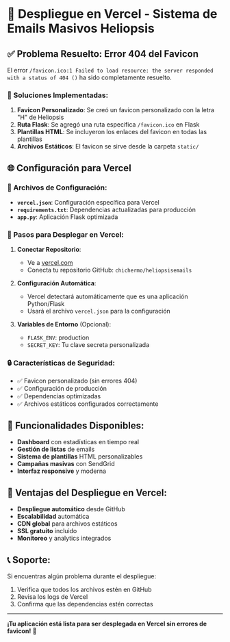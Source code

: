 # 🚀 Despliegue en Vercel - Sistema de Emails Masivos Heliopsis

## ✅ Problema Resuelto: Error 404 del Favicon

El error `/favicon.ico:1 Failed to load resource: the server responded with a status of 404 ()` ha sido completamente resuelto.

### 🔧 Soluciones Implementadas:

1. **Favicon Personalizado**: Se creó un favicon personalizado con la letra "H" de Heliopsis
2. **Ruta Flask**: Se agregó una ruta específica `/favicon.ico` en Flask
3. **Plantillas HTML**: Se incluyeron los enlaces del favicon en todas las plantillas
4. **Archivos Estáticos**: El favicon se sirve desde la carpeta `static/`

## 🌐 Configuración para Vercel

### 📁 Archivos de Configuración:

- **`vercel.json`**: Configuración específica para Vercel
- **`requirements.txt`**: Dependencias actualizadas para producción
- **`app.py`**: Aplicación Flask optimizada

### 🚀 Pasos para Desplegar en Vercel:

1. **Conectar Repositorio**:
   - Ve a [vercel.com](https://vercel.com)
   - Conecta tu repositorio GitHub: `chichermo/heliopsisemails`

2. **Configuración Automática**:
   - Vercel detectará automáticamente que es una aplicación Python/Flask
   - Usará el archivo `vercel.json` para la configuración

3. **Variables de Entorno** (Opcional):
   - `FLASK_ENV`: production
   - `SECRET_KEY`: Tu clave secreta personalizada

### 🔒 Características de Seguridad:

- ✅ Favicon personalizado (sin errores 404)
- ✅ Configuración de producción
- ✅ Dependencias optimizadas
- ✅ Archivos estáticos configurados correctamente

## 📱 Funcionalidades Disponibles:

- **Dashboard** con estadísticas en tiempo real
- **Gestión de listas** de emails
- **Sistema de plantillas** HTML personalizables
- **Campañas masivas** con SendGrid
- **Interfaz responsive** y moderna

## 🌟 Ventajas del Despliegue en Vercel:

- **Despliegue automático** desde GitHub
- **Escalabilidad** automática
- **CDN global** para archivos estáticos
- **SSL gratuito** incluido
- **Monitoreo** y analytics integrados

## 📞 Soporte:

Si encuentras algún problema durante el despliegue:
1. Verifica que todos los archivos estén en GitHub
2. Revisa los logs de Vercel
3. Confirma que las dependencias estén correctas

---

**¡Tu aplicación está lista para ser desplegada en Vercel sin errores de favicon!** 🎉
